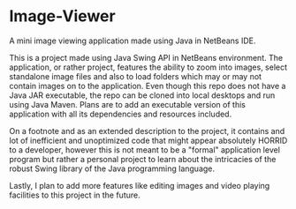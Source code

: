 # Image-Viewer
A mini image viewing application made using Java in NetBeans IDE.

This is a project made using Java Swing API in NetBeans environment. The application, or rather project, features the ability to zoom into images, select 
standalone image files and also to load folders which may or may not contain images on to the application. Even though this repo does not have a Java JAR 
executable, the repo can be cloned into local desktops and run using Java Maven. Plans are to add an executable version of this application with all its 
dependencies and resources included.

On a footnote and as an extended description to the project, it contains and lot of inefficient and unoptimized code that might appear absolutely HORRID to a 
developer, however this is not meant to be a "formal" application level program but rather a personal project to learn about the intricacies of the robust Swing
library of the Java programming language.

Lastly, I plan to add more features like editing images and video playing facilities to this project in the future.
